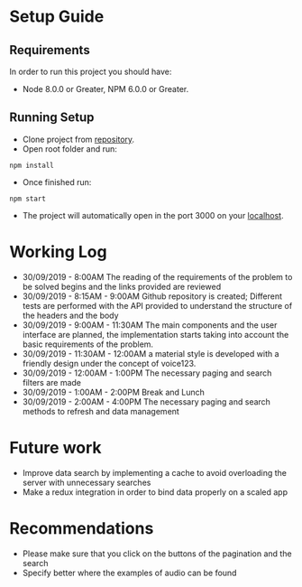 # Setup Guide

## Requirements
In order to run this project you should have:
- Node 8.0.0 or Greater, NPM 6.0.0 or Greater.

## Running Setup
- Clone project from [repository](https://github.com/JDTorresP/voice123-test).
- Open root folder and run:
```
npm install
```
- Once finished run:
```
npm start
```
- The project will automatically open in the port 3000 on your [localhost](http://localhost:3000/).

# Working Log

- 30/09/2019 - 8:00AM  The reading of the requirements of the problem to be solved begins and the links provided are reviewed
- 30/09/2019 - 8:15AM - 9:00AM  Github repository is created; Different tests are performed with the API provided to understand the structure of the headers and the body
- 30/09/2019 - 9:00AM - 11:30AM  The main components and the user interface are planned, the implementation starts taking into account the basic requirements of the problem.
- 30/09/2019 - 11:30AM - 12:00AM a material style is developed with a friendly design under the concept of voice123.
- 30/09/2019 - 12:00AM - 1:00PM The necessary paging and search filters are made
- 30/09/2019 - 1:00AM - 2:00PM Break and Lunch
- 30/09/2019 - 2:00AM - 4:00PM The necessary paging and search methods to refresh and data management

# Future work

- Improve data search by implementing a cache to avoid overloading the server with unnecessary searches
- Make a redux integration in order to bind data properly on a scaled app

# Recommendations

- Please make sure that you click on the buttons of the pagination and the search
- Specify better where the examples of audio can be found